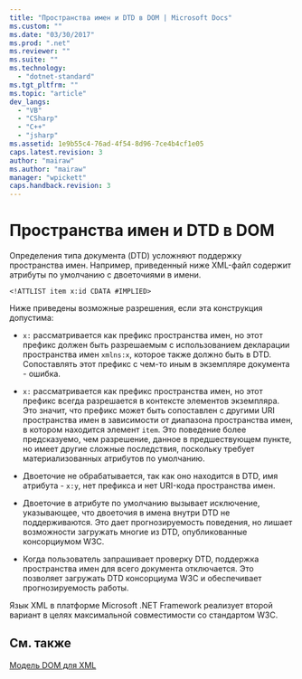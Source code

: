 ```yaml
---
title: "Пространства имен и DTD в DOM | Microsoft Docs"
ms.custom: ""
ms.date: "03/30/2017"
ms.prod: ".net"
ms.reviewer: ""
ms.suite: ""
ms.technology: 
  - "dotnet-standard"
ms.tgt_pltfrm: ""
ms.topic: "article"
dev_langs: 
  - "VB"
  - "CSharp"
  - "C++"
  - "jsharp"
ms.assetid: 1e9b55c4-76ad-4f54-8d96-7ce4b4cf1e05
caps.latest.revision: 3
author: "mairaw"
ms.author: "mairaw"
manager: "wpickett"
caps.handback.revision: 3
---
```

# Пространства имен и DTD в DOM
Определения типа документа \(DTD\) усложняют поддержку пространства имен.  Например, приведенный ниже XML\-файл содержит атрибуты по умолчанию с двоеточиями в имени.  
  
```  
<!ATTLIST item x:id CDATA #IMPLIED>  
```  
  
 Ниже приведены возможные разрешения, если эта конструкция допустима:  
  
-   `x:` рассматривается как префикс пространства имен, но этот префикс должен быть разрешаемым с использованием декларации пространства имен `xmlns:x`, которое также должно быть в DTD.  Сопоставлять этот префикс с чем\-то иным в экземпляре документа \- ошибка.  
  
-   `x:` рассматривается как префикс пространства имен, но этот префикс всегда разрешается в контексте элементов экземпляра.  Это значит, что префикс может быть сопоставлен с другими URI пространства имен в зависимости от диапазона пространства имен, в котором находится элемент `item`.  Это поведение более предсказуемо, чем разрешение, данное в предшествующем пункте, но имеет другие сложные последствия, поскольку требует материализованных атрибутов по умолчанию.  
  
-   Двоеточие не обрабатывается, так как оно находится в DTD, имя атрибута \- `x:y`, нет префикса и нет URI\-кода пространства имен.  
  
-   Двоеточие в атрибуте по умолчанию вызывает исключение, указывающее, что двоеточия в имена внутри DTD не поддерживаются.  Это дает прогнозируемость поведения, но лишает возможности загружать многие из DTD, опубликованные консорциумом W3C.  
  
-   Когда пользователь запрашивает проверку DTD, поддержка пространства имен для всего документа отключается.  Это позволяет загружать DTD консорциума W3C и обеспечивает прогнозируемость работы.  
  
 Язык XML в платформе Microsoft .NET Framework реализует второй вариант в целях максимальной совместимости со стандартом W3C.  
  
## См. также  
 [Модель DOM для XML](../../../../docs/standard/data/xml/xml-document-object-model-dom.md)